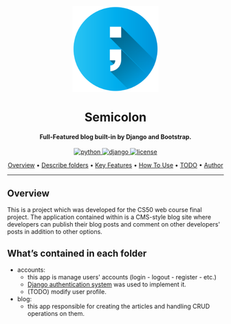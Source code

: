 <div align="center">
  <br>
  <a href="#"><img src="./blog/static/semicolon.png" alt="Semicolon" width="200"></a>
  <h1>Semicolon</h1>
</div>

<h4 align="center">Full-Featured blog built-in by Django and Bootstrap.</h4>

<p align="center">
  <a href="https://python.org/downloads/">
    <img src="https://img.shields.io/pypi/pyversions/Django.svg" alt="python">
  </a>
  <a href="https://djangoproject.com/">
    <img src="https://img.shields.io/badge/django-4.0-success.svg" alt="django">
  </a>
  <a href="https://choosealicense.com/licenses/gpl-3.0/">
    <img src="https://img.shields.io/badge/license-GPL--3.0-green" alt="license">
  </a>
</p>
<p align="center">
  <a href="#overview">Overview</a> •
  <a href="#describe">Describe folders</a> •
  <a href="#key-features">Key Features</a> •
  <a href="#how-to-use">How To Use</a> •
  <a href="#todo">TODO</a> •
  <a href="#author">Author</a> 
</p>
<hr>

<!-- ![screenshot](https://raw.githubusercontent.com/amitmerchant1990/electron-markdownify/master/app/img/markdownify.gif) -->

<a name = "overview"></a>

## Overview

This is a project which was developed for the CS50 web course final project. The application contained within is a CMS-style blog site where developers can publish their blog posts and comment on other developers' posts in addition to other options.

<a name = "describe"></a>

## What’s contained in each folder

- accounts:
  - this app is manage users' accounts (login - logout - register - etc.)
  - [Django authentication system](https://docs.djangoproject.com/en/4.1/topics/auth/default/) was used to implement it.
  - (TODO) modify user profile.
- blog:
  - this app responsible for creating the articles and handling CRUD operations on them.
